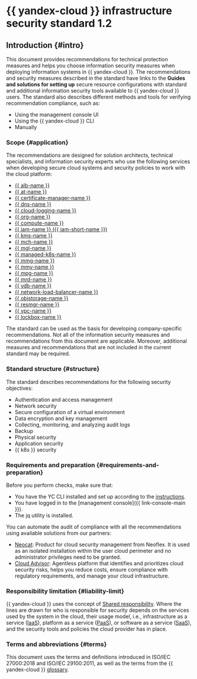 # {{ yandex-cloud }} infrastructure security standard 1.2

## Introduction {#intro}

This document provides recommendations for technical protection measures and helps you choose information security measures when deploying information systems in {{ yandex-cloud }}.
The recommendations and security measures described in the standard have links to the **Guides and solutions for setting up** secure resource configurations with standard and additional information security tools available to {{ yandex-cloud }} users.
The standard also describes different methods and tools for verifying recommendation compliance, such as:

* Using the management console UI
* Using the {{ yandex-cloud }} CLI
* Manually

### Scope {#application}


The recommendations are designed for solution architects, technical specialists, and information security experts who use the following services when developing secure cloud systems and security policies to work with the cloud platform:

* [{{ alb-name }}](../../../application-load-balancer/)
* [{{ at-name }}](../../../audit-trails/)
* [{{ certificate-manager-name }}](../../../certificate-manager/)
* [{{ dns-name }}](../../../dns/)
* [{{ cloud-logging-name }}](../../../logging/)
* [{{ org-name }}](../../../organization/)
* [{{ compute-name }}](../../../compute/)
* [{{ iam-name }} ({{ iam-short-name }})](../../../iam/)
* [{{ kms-name }}](../../../kms/)
* [{{ mch-name }}](../../../managed-clickhouse/)
* [{{ mgl-name }}](../../../managed-gitlab/)
* [{{ managed-k8s-name }}](../../../managed-kubernetes/)
* [{{ mmg-name }}](../../../managed-mongodb/)
* [{{ mmy-name }}](../../../managed-mysql/)
* [{{ mpg-name }}](../../../managed-postgresql/)
* [{{ mrd-name }}](../../../managed-redis/)
* [{{ ydb-name }}](../../../ydb/)
* [{{ network-load-balancer-name }}](../../../network-load-balancer/)
* [{{ objstorage-name }}](../../../storage/)
* [{{ resmgr-name }}](../../../resource-manager/)
* [{{ vpc-name }}](../../../vpc/)
* [{{ lockbox-name }}](../../../lockbox/)

The standard can be used as the basis for developing company-specific recommendations. Not all of the information security measures and recommendations from this document are applicable. Moreover, additional measures and recommendations that are not included in the current standard may be required.

### Standard structure {#structure}

The standard describes recommendations for the following security objectives:
* Authentication and access management
* Network security
* Secure configuration of a virtual environment
* Data encryption and key management
* Collecting, monitoring, and analyzing audit logs
* Backup
* Physical security
* Application security
* {{ k8s }} security

### Requirements and preparation {#requirements-and-preparation}

Before you perform checks, make sure that:
* You have the YC CLI installed and set up according to the [instructions](../../../cli/quickstart.md).
* You have logged in to the [management console]({{ link-console-main }}).
* The jq utility is installed.

You can automate the audit of compliance with all the recommendations using available solutions from our partners:
* [Neocat](/marketplace/products/neoflex/neocat): Product for cloud security management from Neoflex. It is used as an isolated installation within the user cloud perimeter and no administrator privileges need to be granted.
* [Cloud Advisor](/blog/posts/2021/03/cloud-advisor-review): Agentless platform that identifies and prioritizes cloud security risks, helps you reduce costs, ensure compliance with regulatory requirements, and manage your cloud infrastructure.

### Responsibility limitation {#liability-limit}

{{ yandex-cloud }} uses the concept of [Shared responsibility](/security/shared-responsibility). Where the lines are drawn for who is responsible for security depends on the services used by the system in the cloud, their usage model, i.e., infrastructure as a service ([IaaS](/blog/posts/2022/01/iaas)), platform as a service ([PaaS](/blog/posts/2023/03/paas)), or software as a service ([SaaS](/blog/posts/2023/03/saas)), and the security tools and policies the cloud provider has in place.

### Terms and abbreviations {#terms}

This document uses the terms and definitions introduced in ISO/IEC 27000:2018 and ISO/IEC 29100:2011, as well as the terms from the {{ yandex-cloud }} [glossary](../../../glossary/).

